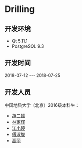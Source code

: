﻿# Drilling
## 开发环境
- Qt 5.11.1
- PostgreSQL 9.3
## 开发时间
2018-07-12 --- 2018-07-25
## 开发人员
中国地质大学（北京）2016级本科生：
- [胡二雄](https://github.com/Georgehu716) 
- [林家辉](https://github.com/fcxl9876) 
- [江小婷](https://github.com/XiaoJZZ)
- [傅淑旎](https://github.com/RitaFool)
- [高丽](https://github.com/gaoliaaa)
